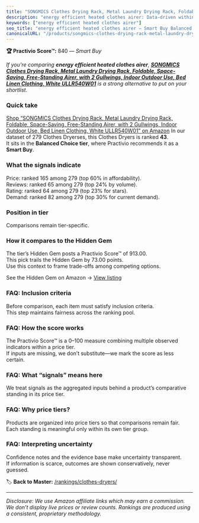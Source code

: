 ```yaml
---
title: "SONGMICS Clothes Drying Rack, Metal Laundry Drying Rack, Foldable, Space-Saving, Free-Standing Airer, with 2 Gullwings, Indoor Outdoor Use, Bed Linen Clothing, White ULLR540W01"
description: "energy efficient heated clothes airer: Data-driven within Balanced Choice ranking using the Practivio Score™. Positioned by quality, value, demand, findability…"
keywords: ["energy efficient heated clothes airer"]
seo_title: "energy efficient heated clothes airer — Smart Buy Balanced Choice (2025)"
canonicalURL: "/products/songmics-clothes-drying-rack-metal-laundry-drying-rack-foldable-space-saving-free-standing-airer-with-2-gullwings-indoor-outdoor-use-bed-linen-clothing-white-ullr540w01-B0BY8NF1J4/"
---
```


**🏆 Practivio Score™:** 840 — _Smart Buy_


*If you're comparing **energy efficient heated clothes airer**, **[SONGMICS Clothes Drying Rack, Metal Laundry Drying Rack, Foldable, Space-Saving, Free-Standing Airer, with 2 Gullwings, Indoor Outdoor Use, Bed Linen Clothing, White ULLR540W01](https://www.amazon.com/dp/B0BY8NF1J4?tag=practivio-20)** is a strong alternative to put on your shortlist.*
### Quick take
[Shop “SONGMICS Clothes Drying Rack, Metal Laundry Drying Rack, Foldable, Space-Saving, Free-Standing Airer, with 2 Gullwings, Indoor Outdoor Use, Bed Linen Clothing, White ULLR540W01” on Amazon](https://www.amazon.com/dp/B0BY8NF1J4?tag=practivio-20)
In our dataset of 279 Clothes Dryerses, this Clothes Dryers is ranked **43**.  
It sits in the **Balanced Choice tier**, where Practivio recommends it as a **Smart Buy**.

### What the signals indicate
Price: ranked 165 among 279 (top 60% in affordability).  
Reviews: ranked 65 among 279 (top 24% by volume).  
Rating: ranked 64 among 279 (top 23% for stars).  
Demand: ranked 82 among 279 (top 30% for current demand).

### Position in tier
Comparisons remain tier-specific.

### How it compares to the Hidden Gem
The tier’s Hidden Gem posts a Practivio Score™ of 913.00.  
This pick trails the Hidden Gem by 73.00 points.  
Use this context to frame trade-offs among competing options.  

See the Hidden Gem on Amazon → [View listing](https://www.amazon.com/dp/B00Q4X2FSM?tag=practivio-20)

### FAQ: Inclusion criteria
Before comparison, each item must satisfy inclusion criteria.  
This step maintains fairness across the ranking pool.

### FAQ: How the score works
The Practivio Score™ is a 0–100 measure combining multiple observed indicators within a price tier.  
If inputs are missing, we don’t substitute—we mark the score as less certain.

### FAQ: What “signals” means here
We treat signals as the aggregated inputs behind a product’s comparative standing in its price tier.

### FAQ: Why price tiers?
Products are organized into price tiers so that comparisons remain fair.  
Each standing is meaningful only within its own tier group.

### FAQ: Interpreting uncertainty
Confidence notes and the evidence base make uncertainty transparent.  
If information is scarce, outcomes are shown conservatively, never guessed.


🏷️ **Back to Master:** [/rankings/clothes-dryers/](/rankings/clothes-dryers/)

---
_Disclosure: We use Amazon affiliate links which may earn a commission. We don’t display live prices or review counts. Rankings are produced using a consistent, proprietary methodology._
